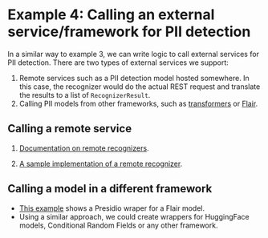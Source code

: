 # Example 4: Calling an external service/framework for PII detection

In a similar way to example 3, we can write logic to call external services for PII detection. There are two types of external services we support:

1. Remote services such as a PII detection model hosted somewhere. In this case, the recognizer would do the actual REST request and translate the results to a list of `RecognizerResult`.
2. Calling PII models from other frameworks, such as [transformers](https://huggingface.co/transformers/usage.html#named-entity-recognition) or [Flair](https://github.com/flairNLP/flair).

## Calling a remote service

1. [Documentation on remote recognizers](https://microsoft.github.io/presidio/analyzer/adding_recognizers/#creating-a-remote-recognizer).

2. [A sample implementation of a remote recognizer](https://github.com/microsoft/presidio/blob/main/docs/samples/python/example_remote_recognizer.py).

## Calling a model in a different framework

- [This example](../samples/python/flair_recognizer.py) shows a Presidio wraper for a Flair model.
- Using a similar approach, we could create wrappers for HuggingFace models, Conditional Random Fields or any other framework.

